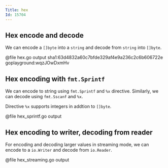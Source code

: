 ```yaml
---
Title: hex
Id: 15704
---
```


## Hex encode and decode

We can encode a `[]byte` into a `string` and decode from `string` into `[]byte`.

@file hex.go output sha1:63d4832a60c7bfde329af4e9a236c2c6b606722e goplayground:wqzJOwDxmHv

## Hex encoding with `fmt.Sprintf`

We can encode to string using `fmt.Sprintf` and `%x` directive. Similarly, we can decode using `fmt.Sscanf` and `%x`.

Directive `%x` supports integers in addtion to `[]byte`.

@file hex_sprintf.go output

## Hex encoding to writer, decoding from reader

For encoding and decoding larger values in streaming mode, we can encode to a `io.Writer` and decode from `io.Reader`.

@file hex_streaming.go output

